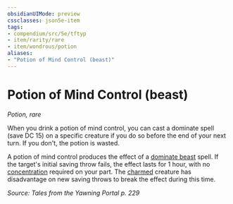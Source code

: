 ```yaml
---
obsidianUIMode: preview
cssclasses: json5e-item
tags:
- compendium/src/5e/tftyp
- item/rarity/rare
- item/wondrous/potion
aliases: 
- "Potion of Mind Control (beast)"
---
```

# Potion of Mind Control (beast)
*Potion, rare*  


When you drink a potion of mind control, you can cast a dominate spell (save DC 15) on a specific creature if you do so before the end of your next turn. If you don't, the potion is wasted.

A potion of mind control produces the effect of a [dominate beast](compendium/spells/dominate-beast.md) spell. If the target's initial saving throw fails, the effect lasts for 1 hour, with no [concentration](_conditions.md#concentration) required on your part. The [charmed](_conditions.md#charmed) creature has disadvantage on new saving throws to break the effect during this time.

*Source: Tales from the Yawning Portal p. 229*